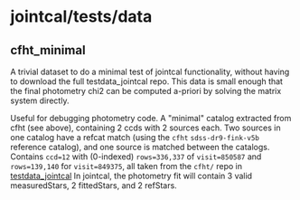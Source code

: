 # jointcal/tests/data

## cfht_minimal

A trivial dataset to do a minimal test of jointcal functionality, without having to download the full testdata_jointcal repo.
This data is small enough that the final photometry chi2 can be computed a-priori by solving the matrix system directly.

Useful for debugging photometry code. A "minimal" catalog extracted from cfht (see above), containing 2 ccds with 2 sources each.
Two sources in one catalog have a refcat match (using the `cfht` `sdss-dr9-fink-v5b` reference catalog), and one source is matched between the catalogs.
Contains `ccd=12` with (0-indexed) `rows=336,337` of `visit=850587` and `rows=139,140` for `visit=849375`, all taken from the `cfht/` repo in [testdata_jointcal](https://github.com/lsst/testdata_jointcal)
In jointcal, the photometry fit will contain 3 valid measuredStars, 2 fittedStars, and 2 refStars.
